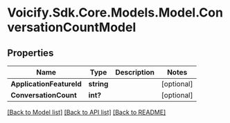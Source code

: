 # Voicify.Sdk.Core.Models.Model.ConversationCountModel
## Properties

Name | Type | Description | Notes
------------ | ------------- | ------------- | -------------
**ApplicationFeatureId** | **string** |  | [optional] 
**ConversationCount** | **int?** |  | [optional] 

[[Back to Model list]](../README.md#documentation-for-models) [[Back to API list]](../README.md#documentation-for-api-endpoints) [[Back to README]](../README.md)

